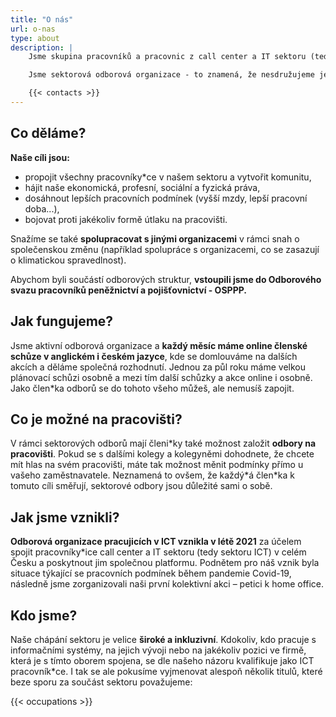 ```yaml
---
title: "O nás"
url: o-nas
type: about
description: |
    Jsme skupina pracovníků a pracovnic z call center a IT sektoru (tedy sektoru ICT) v celém Česku a společně se scházíme, abychom řešili naše pracovní podmínky, zamýšleli se, jak je změnit a navzájem se v jejich změně podporovali.

    Jsme sektorová odborová organizace - to znamená, že nesdružujeme jenom zaměstnance\*kyně na jednom pracovišti, ale všechny, kdo v sektoru ICT pracují jako jednotlivci nebo celá pracoviště. Našimi členkami a členy jsou jak programátoři\*ky, testeři\*ky apod., tak i pracovníci\*ce call center, back office a mnoho dalších.

    {{< contacts >}}
---
```


## Co děláme?

**Naše cíli jsou:**

- propojit všechny pracovníky\*ce v našem sektoru a vytvořit komunitu,
- hájit naše ekonomická, profesní, sociální a fyzická práva,
- dosáhnout lepších pracovních podmínek (vyšší mzdy, lepší pracovní doba...),
- bojovat proti jakékoliv formě útlaku na pracovišti.

Snažíme se také **spolupracovat s jinými organizacemi** v rámci snah o společenskou změnu (například spolupráce s organizacemi, co se zasazují o klimatickou spravedlnost).

Abychom byli součástí odborových struktur, **vstoupili jsme do Odborového svazu pracovníků peněžnictví a pojišťovnictví - OSPPP.**

## Jak fungujeme?

Jsme aktivní odborová organizace a **každý měsíc máme online členské schůze v anglickém i českém jazyce**,
kde se domlouváme na dalších akcích a děláme společná rozhodnutí.
Jednou za půl roku máme velkou plánovací schůzi osobně a mezi tím další schůzky a akce online i osobně.
Jako člen\*ka odborů se do tohoto všeho můžeš, ale nemusíš zapojit.

## Co je možné na pracovišti?

V rámci sektorových odborů mají členi\*ky také možnost založit **odbory na pracovišti**.
Pokud se s dalšími kolegy a kolegyněmi dohodnete, že chcete mít hlas na svém pracovišti,
máte tak možnost měnit podmínky přímo u vašeho zaměstnavatele. Neznamená to ovšem, že každý\*á člen\*ka k tomuto cíli směřují,
sektorové odbory jsou důležité sami o sobě.

## Jak jsme vznikli?

**Odborová organizace pracujicích v ICT vznikla v létě 2021** za účelem spojit pracovníky\*ice call center a IT sektoru (tedy sektoru ICT)
v celém Česku a poskytnout jim společnou platformu. Podnětem pro náš vznik byla situace týkající se pracovních podmínek během pandemie Covid-19,
následně jsme zorganizovali naši první kolektivní akci – petici k home office.

## Kdo jsme?

Naše chápání sektoru je velice **široké a inkluzivní**. Kdokoliv, kdo pracuje s informačními systémy,
na jejich vývoji nebo na jakékoliv pozici ve firmě, která je s tímto oborem spojena, se dle našeho názoru
kvalifikuje jako ICT pracovník\*ce. I tak se ale pokusíme vyjmenovat alespoň několik titulů, které beze sporu
za součást sektoru považujeme:

{{< occupations >}}
